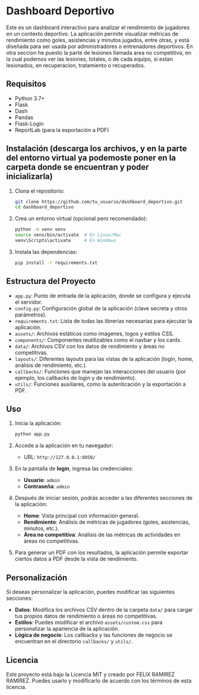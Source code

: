 # Dashboard Deportivo

Este es un dashboard interactivo para analizar el rendimiento de jugadores en un contexto deportivo. La aplicación permite visualizar métricas de rendimiento como goles, asistencias y minutos jugados, entre otras, y está diseñada para ser usada por administradores o entrenadores deportivos. En otra seccion he puesto la parte de lesiones llamada area no competitiva, en la cual podemos ver las lesiones, totales, o de cada equipo, si estan lesionados, en recuperacion, tratamiento o recuperados. 

## Requisitos

- Python 3.7+
- Flask
- Dash
- Pandas
- Flask-Login
- ReportLab (para la exportación a PDF)

## Instalación (descarga los archivos, y en la parte del entorno virtual ya podemoste poner en la carpeta donde se encuentran y poder inicializarla)

1. Clona el repositorio:

    ```bash
    git clone https://github.com/tu_usuario/dashboard_deportivo.git
    cd dashboard_deportivo
    ```

2. Crea un entorno virtual (opcional pero recomendado):

    ```bash
    python -m venv venv
    source venv/bin/activate  # En Linux/Mac
    venv\Scripts\activate     # En Windows
    ```

3. Instala las dependencias:

    ```bash
    pip install -r requirements.txt
    ```

## Estructura del Proyecto

- `app.py`: Punto de entrada de la aplicación, donde se configura y ejecuta el servidor.
- `config.py`: Configuración global de la aplicación (clave secreta y otros parámetros).
- `requirements.txt`: Lista de todas las librerías necesarias para ejecutar la aplicación.
- `assets/`: Archivos estáticos como imágenes, logos y estilos CSS.
- `components/`: Componentes reutilizables como el navbar y los cards.
- `data/`: Archivos CSV con los datos de rendimiento y áreas no competitivas.
- `layouts/`: Diferentes layouts para las vistas de la aplicación (login, home, análisis de rendimiento, etc.).
- `callbacks/`: Funciones que manejan las interacciones del usuario (por ejemplo, los callbacks de login y de rendimiento).
- `utils/`: Funciones auxiliares, como la autenticación y la exportación a PDF.

## Uso

1. Inicia la aplicación:

    ```bash
    python app.py
    ```

2. Accede a la aplicación en tu navegador:

    - URL: `http://127.0.0.1:8050/`
  
3. En la pantalla de **login**, ingresa las credenciales:
    - **Usuario**: `admin`
    - **Contraseña**: `admin`

4. Después de iniciar sesión, podrás acceder a las diferentes secciones de la aplicación:
    - **Home**: Vista principal con información general.
    - **Rendimiento**: Análisis de métricas de jugadores (goles, asistencias, minutos, etc.).
    - **Área no competitiva**: Análisis de las métricas de actividades en áreas no competitivas.
  
5. Para generar un PDF con los resultados, la aplicación permite exportar ciertos datos a PDF desde la vista de rendimiento.

## Personalización

Si deseas personalizar la aplicación, puedes modificar las siguientes secciones:

- **Datos**: Modifica los archivos CSV dentro de la carpeta `data/` para cargar tus propios datos de rendimiento o áreas no competitivas.
- **Estilos**: Puedes modificar el archivo `assets/custom.css` para personalizar la apariencia de la aplicación.
- **Lógica de negocio**: Los callbacks y las funciones de negocio se encuentran en el directorio `callbacks/` y `utils/`.

## Licencia

Este proyecto está bajo la Licencia MIT y creado por FELIX RAMIREZ RAMIREZ. Puedes usarlo y modificarlo de acuerdo con los términos de esta licencia.



